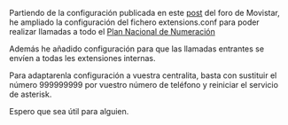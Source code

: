 Partiendo de la configuración publicada en este [post](https://comunidad.movistar.es/t5/Soporte-Fibra-y-ADSL/Llamadas-externas-con-Asterisk-PJSIP-no-muestran-identificaci%C3%B3n/m-p/4981712) del foro de Movistar, he ampliado la configuración del fichero extensions.conf para poder realizar llamadas a todo el [Plan Nacional de Numeración](https://avancedigital.mineco.gob.es/es-ES/Servicios/Numeracion/Documents/Guia_Numeracion.pdf)

Además he añadido configuración para que las llamadas entrantes se envíen a todas les extensiones internas.

Para adaptarenla configuración a vuestra centralita, basta con sustituir el número 999999999 por vuestro número de teléfono y reiniciar el servicio de asterisk.

Espero que sea útil para alguien.

